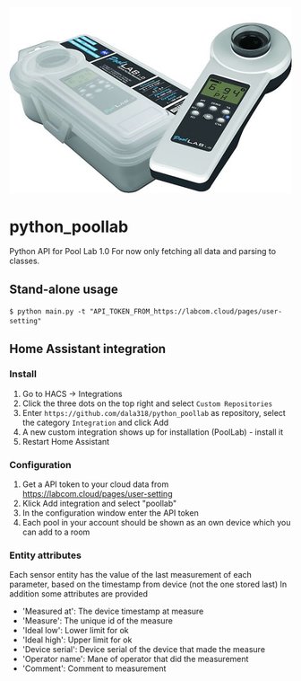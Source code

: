 ![Logo](PoolLab.jpg)
# python_poollab
Python API for Pool Lab 1.0
For now only fetching all data and parsing to classes.

## Stand-alone usage
`$ python main.py -t "API_TOKEN_FROM_https://labcom.cloud/pages/user-setting"`

## Home Assistant integration

### Install
1. Go to HACS -> Integrations
2. Click the three dots on the top right and select `Custom Repositories`
3. Enter `https://github.com/dala318/python_poollab` as repository, select the category `Integration` and click Add
4. A new custom integration shows up for installation (PoolLab) - install it
5. Restart Home Assistant

### Configuration
1. Get a API token to your cloud data from https://labcom.cloud/pages/user-setting
2. Klick Add integration and select "poollab"
3. In the configuration window enter the API token
4. Each pool in your account should be shown as an own device which you can add to a room

### Entity attributes
Each sensor entity has the value of the last measurement of each parameter, based on the timestamp from device (not the one stored last)
In addition some attributes are provided
* 'Measured at': The device timestamp at measure
* 'Measure': The unique id of the measure
* 'Ideal low': Lower limit for ok
* 'Ideal high': Upper limit for ok
* 'Device serial': Device serial of the device that made the measure
* 'Operator name': Mane of operator that did the measurement
* 'Comment': Comment to measurement
